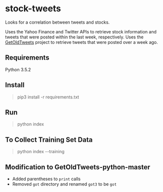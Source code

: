 # stock-tweets
Looks for a correlation between tweets and stocks. 

Uses the Yahoo Finance and Twitter APIs to retrieve stock information and tweets
that were posted within the last week, respectively.
Uses the [GetOldTweets](https://github.com/Jefferson-Henrique/GetOldTweets-python)
project to retrieve tweets that were posted over a week ago.

## Requirements
Python 3.5.2

## Install
> pip3 install -r requirements.txt

## Run
> python index

## To Collect Training Set Data
> python index --training

## Modification to GetOldTweets-python-master
- Added parentheses to `print` calls
- Removed `got` directory and renamed `got3` to be `got`